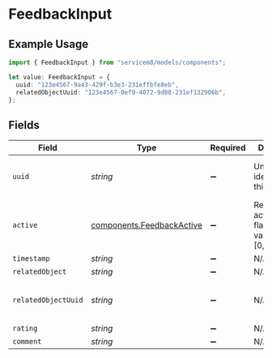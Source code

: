 # FeedbackInput

## Example Usage

```typescript
import { FeedbackInput } from "servicem8/models/components";

let value: FeedbackInput = {
  uuid: "123e4567-9a43-429f-b3e3-231effbfe8eb",
  relatedObjectUuid: "123e4567-0ef9-4072-9d88-231ef132906b",
};
```

## Fields

| Field                                                                  | Type                                                                   | Required                                                               | Description                                                            | Example                                                                |
| ---------------------------------------------------------------------- | ---------------------------------------------------------------------- | ---------------------------------------------------------------------- | ---------------------------------------------------------------------- | ---------------------------------------------------------------------- |
| `uuid`                                                                 | *string*                                                               | :heavy_minus_sign:                                                     | Unique identifier for this record                                      | 123e4567-9a43-429f-b3e3-231effbfe8eb                                   |
| `active`                                                               | [components.FeedbackActive](../../models/components/feedbackactive.md) | :heavy_minus_sign:                                                     | Record active/deleted flag.  Valid values are [0,1]                    |                                                                        |
| `timestamp`                                                            | *string*                                                               | :heavy_minus_sign:                                                     | N/A                                                                    |                                                                        |
| `relatedObject`                                                        | *string*                                                               | :heavy_minus_sign:                                                     | N/A                                                                    |                                                                        |
| `relatedObjectUuid`                                                    | *string*                                                               | :heavy_minus_sign:                                                     | N/A                                                                    | 123e4567-0ef9-4072-9d88-231ef132906b                                   |
| `rating`                                                               | *string*                                                               | :heavy_minus_sign:                                                     | N/A                                                                    |                                                                        |
| `comment`                                                              | *string*                                                               | :heavy_minus_sign:                                                     | N/A                                                                    |                                                                        |